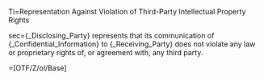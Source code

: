 Ti=Representation Against Violation of Third-Party Intellectual Property Rights 

sec={_Disclosing_Party} represents that its communication of {_Confidential_Information} to {_Receiving_Party} does not violate any law or proprietary rights of, or agreement with, any third party.

=[OTF/Z/ol/Base]
